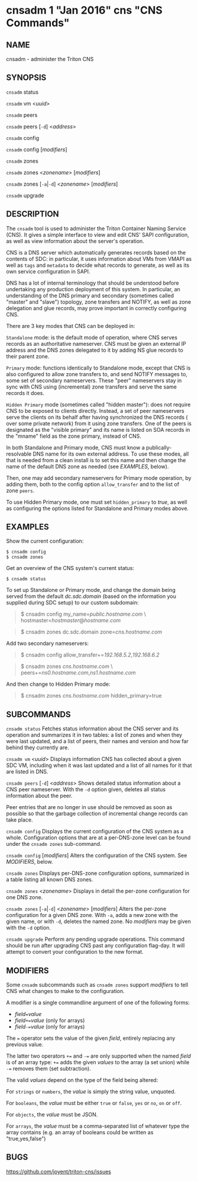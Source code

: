 cnsadm 1 "Jan 2016" cns "CNS Commands"
======================================

NAME
----

cnsadm - administer the Triton CNS

SYNOPSIS
--------

`cnsadm` status

`cnsadm` vm <_uuid_>

`cnsadm` peers

`cnsadm` peers [`-d`] <_address_>

`cnsadm` config

`cnsadm` config [_modifiers_]

`cnsadm` zones

`cnsadm` zones <_zonename_> [_modifiers_]

`cnsadm` zones [`-a`|`-d`] <_zonename_> [_modifiers_]

`cnsadm` upgrade

DESCRIPTION
-----------

The `cnsadm` tool is used to administer the Triton Container Naming Service
(CNS). It gives a simple interface to view and edit CNS' SAPI configuration, as
well as view information about the server's operation.

CNS is a DNS server which automatically generates records based on the contents
of SDC: in particular, it uses information about VMs from VMAPI as well as
`tags` and `metadata` to decide what records to generate, as well as its own
service configuration in SAPI.

DNS has a lot of internal terminology that should be understood before
undertaking any production deployment of this system. In particular, an
understanding of the DNS primary and secondary (sometimes called "master" and
"slave") topology, zone transfers and NOTIFY, as well as zone delegation and
glue records, may prove important in correctly configuring CNS.

There are 3 key modes that CNS can be deployed in:

  `Standalone` mode: is the default mode of operation, where CNS serves
  records as an authoritative nameserver. CNS must be given an external IP 
  address and the DNS zones delegated to it by adding NS glue records to their 
  parent zone.

  `Primary` mode: functions identically to Standalone mode, except that CNS is
  also configured to allow zone transfers to, and send NOTIFY messages to, some
  set of secondary nameservers. These "peer" nameservers stay in sync with CNS
  using (incremental) zone transfers and serve the same records it does.

  `Hidden Primary` mode (sometimes called "hidden master"): does not require 
  CNS to be exposed to clients directly. Instead, a set of peer nameservers 
  serve the clients on its behalf after having synchronized the DNS records (
  over some private network) from it using zone transfers. One of the peers is
  designated as the "visible primary" and its name is listed on SOA records in
  the "mname" field as the zone primary, instead of CNS.

In both Standalone and Primary mode, CNS must know a publically-resolvable DNS
name for its own external address. To use these modes, all that is needed from 
a clean install is to set this name and then change the name of the default DNS
zone as needed (see *EXAMPLES*, below).

Then, one may add secondary nameservers for Primary mode operation, by adding
them, both to the config option `allow_transfer` and to the list of zone
`peers`.

To use Hidden Primary mode, one must set `hidden_primary` to _true_, as well as
configuring the options listed for Standalone and Primary modes above.

EXAMPLES
--------

Show the current configuration:

    $ cnsadm config
    $ cnsadm zones

Get an overview of the CNS system's current status:

    $ cnsadm status

To set up Standalone or Primary mode, and change the domain being served from the default _dc.sdc.domain_ (based on the information you supplied during SDC setup) to our custom subdomain:

>$ cnsadm config my\_name=_public.hostname.com_ \\
>                 hostmaster=_hostmaster_@_hostname.com_

>$ cnsadm zones dc.sdc.domain zone=_cns.hostname.com_

Add two secondary nameservers:

>$ cnsadm config allow\_transfer+=_192.168.5.2_,_192.168.6.2_

>$ cnsadm zones _cns.hostname.com_ \\
>                peers+=_ns0.hostname.com_,_ns1.hostname.com_

And then change to Hidden Primary mode:

>$ cnsadm zones _cns.hostname.com_ hidden\_primary=true

SUBCOMMANDS
-----------

`cnsadm status`
  Fetches status information about the CNS server and its operation and summarizes it in two tables: a list of zones and when they were last updated, and a list of peers, their names and version and how far behind they currently are.

`cnsadm vm` <_uuid_>
  Displays information CNS has collected about a given SDC VM, including when it was last updated and a list of all names for it that are listed in DNS.

`cnsadm peers` [`-d`] <_address_>
  Shows detailed status information about a CNS peer nameserver. With the `-d` option given, deletes all status information about the peer.

  Peer entries that are no longer in use should be removed as soon as possible so that the garbage collection of incremental change records can take place.

`cnsadm config`
  Displays the current configuration of the CNS system as a whole. Configuration options that are at a per-DNS-zone level can be found under the `cnsadm zones` sub-command.

`cnsadm config` [_modifiers_]
  Alters the configuration of the CNS system. See _MODIFIERS_, below.

`cnsadm zones`
  Displays per-DNS-zone configuration options, summarized in a table listing all known DNS zones.

`cnsadm zones` <_zonename_>
  Displays in detail the per-zone configuration for one DNS zone.

`cnsadm zones` [`-a`|`-d`] <_zonename_> [_modifiers_]
  Alters the per-zone configuration for a given DNS zone. With `-a`, adds a new zone with the given name, or with `-d`, deletes the named zone. No _modifiers_ may be given with the `-d` option.

`cnsadm upgrade`
  Perform any pending upgrade operations. This command should be run after upgrading CNS past any configuration flag-day. It will attempt to convert your configuration to the new format.

MODIFIERS
---------

Some `cnsadm` subcommands such as `cnsadm zones` support _modifiers_ to tell CNS what changes to make to the configuration.

A modifier is a single commandline argument of one of the following forms:

 * _field_`=`_value_
 * _field_`+=`_value_ (only for arrays)
 * _field_`-=`_value_ (only for arrays)

The `=` operator sets the value of the given _field_, entirely replacing any previous value.

The latter two operators `+=` and `-=` are only supported when the named _field_ is of an array type: `+=` adds the given _values_ to the array (a set union) while `-=` removes them (set subtraction).

The valid _values_ depend on the type of the field being altered:

  For `strings` or `numbers`, the _value_ is simply the string value, unquoted.

  For `booleans`, the _value_ must be either `true` or `false`, `yes` or `no`, `on` or `off`.

  For `objects`, the _value_ must be JSON.

  For `arrays`, the _value_ must be a comma-separated list of whatever type the array contains (e.g. an array of booleans could be written as "true,yes,false")

BUGS
----

https://github.com/joyent/triton-cns/issues
